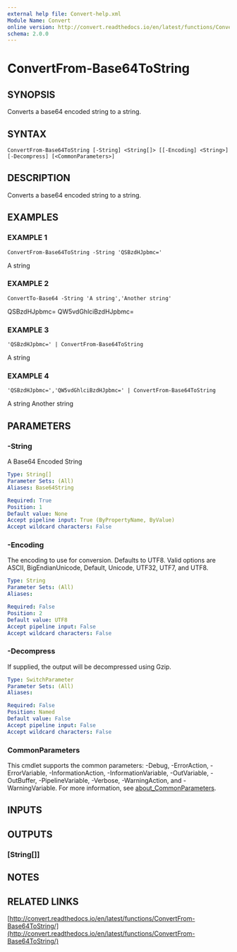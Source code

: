 ```yaml
---
external help file: Convert-help.xml
Module Name: Convert
online version: http://convert.readthedocs.io/en/latest/functions/ConvertFrom-Base64ToString/
schema: 2.0.0
---
```


# ConvertFrom-Base64ToString

## SYNOPSIS
Converts a base64 encoded string to a string.

## SYNTAX

```
ConvertFrom-Base64ToString [-String] <String[]> [[-Encoding] <String>] [-Decompress] [<CommonParameters>]
```

## DESCRIPTION
Converts a base64 encoded string to a string.

## EXAMPLES

### EXAMPLE 1
```
ConvertFrom-Base64ToString -String 'QSBzdHJpbmc='
```

A string

### EXAMPLE 2
```
ConvertTo-Base64 -String 'A string','Another string'
```

QSBzdHJpbmc=
QW5vdGhlciBzdHJpbmc=

### EXAMPLE 3
```
'QSBzdHJpbmc=' | ConvertFrom-Base64ToString
```

A string

### EXAMPLE 4
```
'QSBzdHJpbmc=','QW5vdGhlciBzdHJpbmc=' | ConvertFrom-Base64ToString
```

A string
Another string

## PARAMETERS

### -String
A Base64 Encoded String

```yaml
Type: String[]
Parameter Sets: (All)
Aliases: Base64String

Required: True
Position: 1
Default value: None
Accept pipeline input: True (ByPropertyName, ByValue)
Accept wildcard characters: False
```

### -Encoding
The encoding to use for conversion.
Defaults to UTF8.
Valid options are ASCII, BigEndianUnicode, Default, Unicode, UTF32, UTF7, and UTF8.

```yaml
Type: String
Parameter Sets: (All)
Aliases:

Required: False
Position: 2
Default value: UTF8
Accept pipeline input: False
Accept wildcard characters: False
```

### -Decompress
If supplied, the output will be decompressed using Gzip.

```yaml
Type: SwitchParameter
Parameter Sets: (All)
Aliases:

Required: False
Position: Named
Default value: False
Accept pipeline input: False
Accept wildcard characters: False
```

### CommonParameters
This cmdlet supports the common parameters: -Debug, -ErrorAction, -ErrorVariable, -InformationAction, -InformationVariable, -OutVariable, -OutBuffer, -PipelineVariable, -Verbose, -WarningAction, and -WarningVariable. For more information, see [about_CommonParameters](http://go.microsoft.com/fwlink/?LinkID=113216).

## INPUTS

## OUTPUTS

### [String[]]
## NOTES

## RELATED LINKS

[http://convert.readthedocs.io/en/latest/functions/ConvertFrom-Base64ToString/](http://convert.readthedocs.io/en/latest/functions/ConvertFrom-Base64ToString/)

